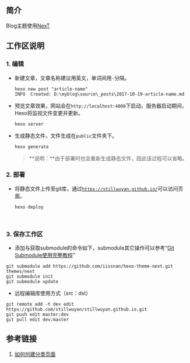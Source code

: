 ## 简介
Blog主题使用[NexT](https://github.com/iissnan/hexo-theme-next)



## 工作区说明

### 1. 编辑

+ 新建文章，文章名称建议用英文，单词间用`-`分隔。

  ```
  hexo new post "article-name"
  INFO  Created: D:\myblog\source\_posts\2017-10-19-article-name.md
  ```

+ 预览文章效果，网站会在`http://localhost:4000`下启动。服务器启动期间，Hexo将监视文件变更并更新。

  ```
  hexo server
  ```

+ 生成静态文件，文件生成在`public`文件夹下。

  ```
  hexo generate
  ```

  > **说明：**由于部署时也会重新生成静态文件，因此该过程可以省略。

### 2. 部署

+ 将静态文件上传至git库，通过[`https://stillwuyan.github.io/`](https://stillwuyan.github.io/)可以访问页面。

  ```
  hexo deploy
  ```

  ​

### 3. 保存工作区

+ 添加与获取submodule的命令如下，submodule其它操作可以参考“[Git Submodule使用完整教程](http://www.kafeitu.me/git/2012/03/27/git-submodule.html)”
 ```
 git submodule add https://github.com/iissnan/hexo-theme-next.git themes/next
 git submodule init
 git submodule update
 ```

+ 远程编辑库使用方式（src：dst）
 ```
 git remote add -t dev edit https://github.com/stillwuyan/stillwuyan.github.io.git
 git push edit master:dev
 git pull edit dev:master
 ```



## 参考链接

1. [如何创建分类页面](https://github.com/iissnan/hexo-theme-next/wiki/%E5%88%9B%E5%BB%BA%E5%88%86%E7%B1%BB%E9%A1%B5%E9%9D%A2)